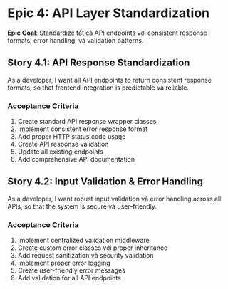 # Epic 4: API Layer Standardization

**Epic Goal**: Standardize tất cả API endpoints với consistent response formats, error handling, và validation patterns.

## Story 4.1: API Response Standardization

As a developer,
I want all API endpoints to return consistent response formats,
so that frontend integration is predictable và reliable.

### Acceptance Criteria

1. Create standard API response wrapper classes
2. Implement consistent error response format
3. Add proper HTTP status code usage
4. Create API response validation
5. Update all existing endpoints
6. Add comprehensive API documentation

## Story 4.2: Input Validation & Error Handling

As a developer,
I want robust input validation và error handling across all APIs,
so that the system is secure và user-friendly.

### Acceptance Criteria

1. Implement centralized validation middleware
2. Create custom error classes với proper inheritance
3. Add request sanitization và security validation
4. Implement proper error logging
5. Create user-friendly error messages
6. Add validation for all API endpoints
